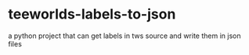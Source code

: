 # teeworlds-labels-to-json
a python project that can get labels in tws source and write them in json files
